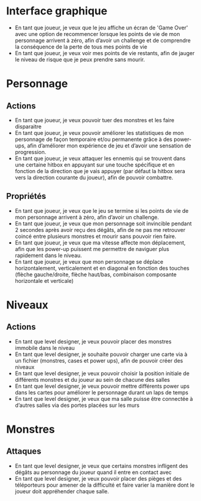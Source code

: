 # Interface graphique

- En tant que joueur, je veux que le jeu affiche un écran de 'Game Over' avec une option de recommencer lorsque les points de vie de mon personnage arrivent à zéro, afin d’avoir un challenge et de comprendre la conséquence de la perte de tous mes points de vie  
- En tant que joueur, je veux voir mes points de vie restants, afin de jauger le niveau de risque que je peux prendre sans mourir.  

# Personnage
## Actions
- En tant que joueur, je veux pouvoir tuer des monstres et les faire disparaitre
- En tant que joueur, je veux pouvoir améliorer les statistiques de mon personnage de façon temporaire et/ou permanente grâce à des power-ups, afin d’améliorer mon expérience de jeu et d’avoir une sensation de progression.  
- En tant que joueur, je veux attaquer les ennemis qui se trouvent dans une certaine hitbox en appuyant sur une touche spécifique et en fonction de la direction que je vais appuyer (par défaut la hitbox sera vers la direction courante du joueur), afin de pouvoir combattre.
## Propriétés
- En tant que joueur, je veux que le jeu se termine si les points de vie de mon personnage arrivent à zéro, afin d’avoir un challenge.
- En tant que joueur, je veux que mon personnage soit invincible pendant 2 secondes après avoir reçu des dégâts, afin de ne pas me retrouver coincé entre plusieurs monstres et mourir sans pouvoir rien faire.
- En tant que joueur, je veux que ma vitesse affecte mon déplacement, afin que les power-up puissent me permettre de naviguer plus rapidement dans le niveau.
- En tant que joueur, je veux que mon personnage se déplace horizontalement, verticalement et en diagonal en fonction des touches (flèche gauche/droite, flèche haut/bas, combinaison composante horizontale et verticale)

# Niveaux
## Actions
- En tant que level designer, je veux pouvoir placer des monstres immobile dans le niveau
- En tant que level designer, je souhaite pouvoir charger une carte via à un fichier (monstres, cases et power ups), afin de pouvoir créer des niveaux  
- En tant que level designer, je veux pouvoir choisir la position initiale de différents monstres et du joueur au sein de chacune des salles
- En tant que level designer, je veux pouvoir mettre différents power ups dans les cartes pour améliorer le personnage durant un laps de temps
- En tant que level designer, je veux que ma salle puisse être connectée à d’autres salles via des portes placées sur les murs

# Monstres
## Attaques
- En tant que level designer, je veux que certains monstres infligent des dégâts au personnage du joueur quand il entre en contact avec
- En tant que level designer, je veux pouvoir placer des pièges et des téléporteurs pour amener de la difficulté et faire varier la manière dont le joueur doit appréhender chaque salle.














